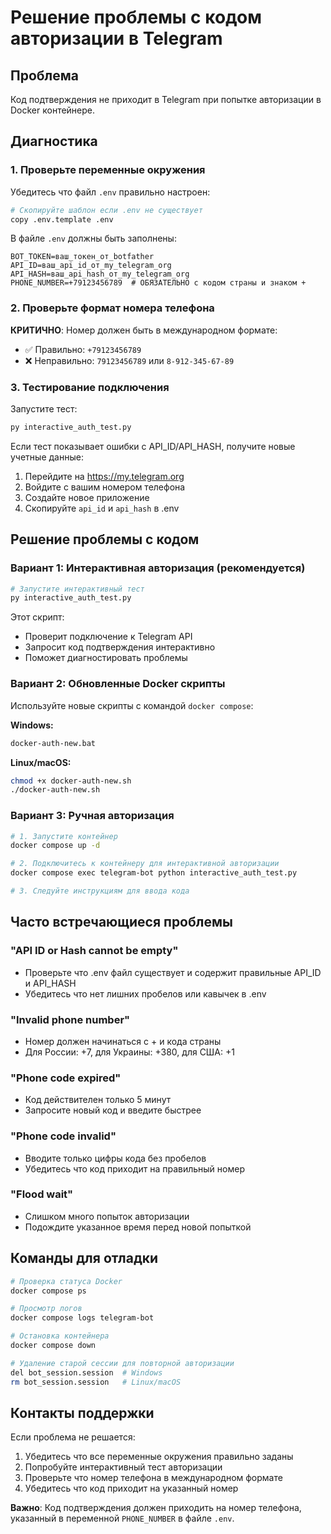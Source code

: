 # Решение проблемы с кодом авторизации в Telegram

## Проблема
Код подтверждения не приходит в Telegram при попытке авторизации в Docker контейнере.

## Диагностика

### 1. Проверьте переменные окружения
Убедитесь что файл `.env` правильно настроен:

```bash
# Скопируйте шаблон если .env не существует
copy .env.template .env
```

В файле `.env` должны быть заполнены:
```env
BOT_TOKEN=ваш_токен_от_botfather
API_ID=ваш_api_id_от_my_telegram_org
API_HASH=ваш_api_hash_от_my_telegram_org
PHONE_NUMBER=+79123456789  # ОБЯЗАТЕЛЬНО с кодом страны и знаком +
```

### 2. Проверьте формат номера телефона
**КРИТИЧНО**: Номер должен быть в международном формате:
- ✅ Правильно: `+79123456789`
- ❌ Неправильно: `79123456789` или `8-912-345-67-89`

### 3. Тестирование подключения

Запустите тест:
```bash
py interactive_auth_test.py
```

Если тест показывает ошибки с API_ID/API_HASH, получите новые учетные данные:
1. Перейдите на https://my.telegram.org
2. Войдите с вашим номером телефона 
3. Создайте новое приложение
4. Скопируйте `api_id` и `api_hash` в .env

## Решение проблемы с кодом

### Вариант 1: Интерактивная авторизация (рекомендуется)

```bash
# Запустите интерактивный тест
py interactive_auth_test.py
```

Этот скрипт:
- Проверит подключение к Telegram API
- Запросит код подтверждения интерактивно
- Поможет диагностировать проблемы

### Вариант 2: Обновленные Docker скрипты

Используйте новые скрипты с командой `docker compose`:

**Windows:**
```cmd
docker-auth-new.bat
```

**Linux/macOS:**
```bash
chmod +x docker-auth-new.sh
./docker-auth-new.sh
```

### Вариант 3: Ручная авторизация

```bash
# 1. Запустите контейнер
docker compose up -d

# 2. Подключитесь к контейнеру для интерактивной авторизации
docker compose exec telegram-bot python interactive_auth_test.py

# 3. Следуйте инструкциям для ввода кода
```

## Часто встречающиеся проблемы

### "API ID or Hash cannot be empty"
- Проверьте что .env файл существует и содержит правильные API_ID и API_HASH
- Убедитесь что нет лишних пробелов или кавычек в .env

### "Invalid phone number"
- Номер должен начинаться с + и кода страны
- Для России: +7, для Украины: +380, для США: +1

### "Phone code expired"
- Код действителен только 5 минут
- Запросите новый код и введите быстрее

### "Phone code invalid"
- Вводите только цифры кода без пробелов
- Убедитесь что код приходит на правильный номер

### "Flood wait"
- Слишком много попыток авторизации
- Подождите указанное время перед новой попыткой

## Команды для отладки

```bash
# Проверка статуса Docker
docker compose ps

# Просмотр логов
docker compose logs telegram-bot

# Остановка контейнера
docker compose down

# Удаление старой сессии для повторной авторизации
del bot_session.session  # Windows
rm bot_session.session   # Linux/macOS
```

## Контакты поддержки

Если проблема не решается:
1. Убедитесь что все переменные окружения правильно заданы
2. Попробуйте интерактивный тест авторизации
3. Проверьте что номер телефона в международном формате
4. Убедитесь что код приходит на указанный номер

**Важно**: Код подтверждения должен приходить на номер телефона, указанный в переменной `PHONE_NUMBER` в файле `.env`.